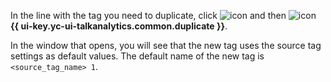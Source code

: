 In the line with the tag you need to duplicate, click ![icon](../../../_assets/console-icons/ellipsis.svg) and then ![icon](../../../_assets/console-icons/copy.svg) **{{ ui-key.yc-ui-talkanalytics.common.duplicate }}**.

In the window that opens, you will see that the new tag uses the source tag settings as default values. The default name of the new tag is `<source_tag_name> 1`.